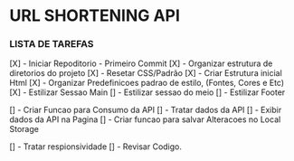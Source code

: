 # URL SHORTENING API


### LISTA DE TAREFAS

[X] - Iniciar Repoditorio - Primeiro Commit
[X] - Organizar estrutura de diretorios do projeto
[X] - Resetar CSS/Padrão
[X] - Criar Estrutura inicial Html
[X] - Organizar Predefinicoes padrao de estilo, (Fontes, Cores e Etc)
[X] - Estilizar Sessao Main
[] - Estilizar sessao do meio
[] - Estilizar Footer

[] - Criar Funcao para Consumo da API
[] - Tratar dados da API
[] - Exibir dados da API na Pagina
[] - Criar funcao para salvar Alteracoes no Local Storage

[] - Tratar respionsividade
[] - Revisar Codigo.


<!-- 

  Features
  Pricing
  Resources

  Login
  Sign Up

  More than just shorter links

  Build your brand’s recognition and get detailed insights 
  on how your links are performing.

  Get Started
  
  Shorten a link here...

  Shorten It!

  Advanced Statistics

  Track how your links are performing across the web with our 
  advanced statistics dashboard.

  Brand Recognition

  Boost your brand recognition with each click. Generic links don’t 
  mean a thing. Branded links help instil confidence in your content.

  Detailed Records

  Gain insights into who is clicking your links. Knowing when and where 
  people engage with your content helps inform better decisions.

  Fully Customizable

  Improve brand awareness and content discoverability through customizable 
  links, supercharging audience engagement.

  Boost your links today

  Get Started

  Features

  Link Shortening
  Branded Links
  Analytics

  Resources

  Blog
  Developers
  Support

  Company

  About
  Our Team
  Careers
  Contact
  
  <div class="attribution">
    Challenge by <a href="https://www.frontendmentor.io?ref=challenge" target="_blank">Frontend Mentor</a>. 
    Coded by <a href="#">Your Name Here</a>.
  </div>

 -->